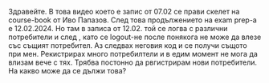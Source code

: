 Здравейте. В това видео което е запис от 07.02 се прави скелет на course-book от Иво Папазов. След това продължението на exam prep-a e 12.02.2024. Но там в записа  от 12.02. той се логва с различни потребители и след , като се logout-не после понякога не може да влезе със същият потребител. Аз следвах неговия код и се получи същото при мен. Рекистрирах много потребилтели и в едим момент не мога да влизам вече с тях.  Трябва постонно да рвгистрирам нови потребители. На какво може да се дължи това? 